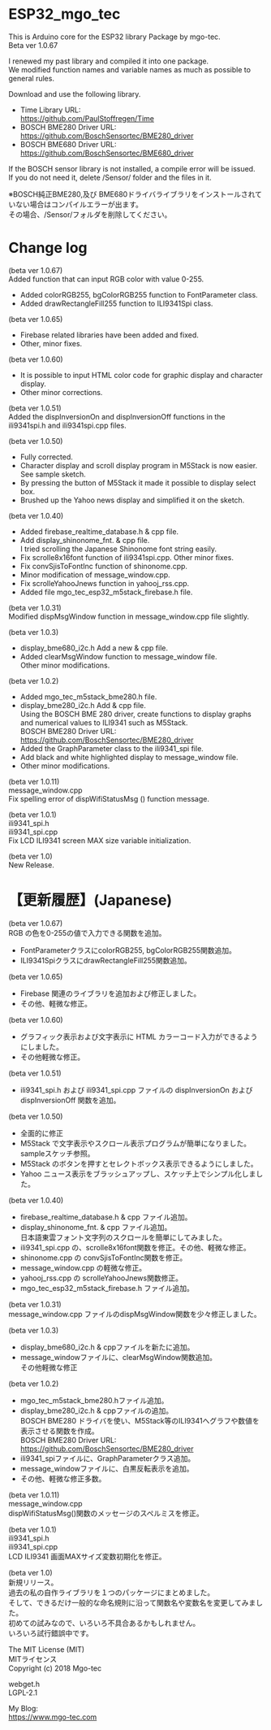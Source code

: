 # ESP32_mgo_tec
This is Arduino core for the ESP32 library Package by mgo-tec.  
Beta ver 1.0.67  
  
I renewed my past library and compiled it into one package.  
We modified function names and variable names as much as possible to general rules.   
  
Download and use the following library.  
- Time Library URL:  
https://github.com/PaulStoffregen/Time  
- BOSCH BME280 Driver URL:  
https://github.com/BoschSensortec/BME280_driver  
- BOSCH BME680 Driver URL:  
https://github.com/BoschSensortec/BME680_driver  
  
If the BOSCH sensor library is not installed, a compile error will be issued.  
If you do not need it, delete /Sensor/ folder and the files in it.  
  
※BOSCH純正BME280,及び BME680ドライバライブラリをインストールされていない場合はコンパイルエラーが出ます。  
その場合、/Sensor/フォルダを削除してください。  
  
# Change log
(beta ver 1.0.67)  
Added function that can input RGB color with value 0-255.  
- Added colorRGB255, bgColorRGB255 function to FontParameter class.  
- Added drawRectangleFill255 function to ILI9341Spi class.  
  
(beta ver 1.0.65)  
- Firebase related libraries have been added and fixed.  
- Other, minor fixes.  
  
(beta ver 1.0.60)  
- It is possible to input HTML color code for graphic display and character display.  
- Other minor corrections.  
  
(beta ver 1.0.51)  
Added the dispInversionOn and dispInversionOff functions in the ili9341spi.h and ili9341spi.cpp files.
  
(beta ver 1.0.50)  
- Fully corrected.  
- Character display and scroll display program in M5Stack is now easier.  
See sample sketch.  
- By pressing the button of M5Stack it made it possible to display select box.  
- Brushed up the Yahoo news display and simplified it on the sketch.  
  
(beta ver 1.0.40)  
- Added firebase_realtime_database.h & cpp file.  
- Add display_shinonome_fnt. & cpp file.  
I tried scrolling the Japanese Shinonome font string easily.  
- Fix scrolle8x16font function of ili9341spi.cpp. Other minor fixes.  
- Fix convSjisToFontInc function of shinonome.cpp.  
- Minor modification of message_window.cpp.  
- Fix scrolleYahooJnews function in yahooj_rss.cpp.  
- Added file mgo_tec_esp32_m5stack_firebase.h file.  
  
(beta ver 1.0.31)  
Modified dispMsgWindow function in message_window.cpp file slightly.  
  
(beta ver 1.0.3)  
- display_bme680_i2c.h Add a new & cpp file.  
- Added clearMsgWindow function to message_window file.  
Other minor modifications.  
  
(beta ver 1.0.2)  
- Added mgo_tec_m5stack_bme280.h file.  
- display_bme280_i2c.h Add & cpp file.  
Using the BOSCH BME 280 driver, create functions to display graphs and numerical values to ILI9341 such as M5Stack.  
BOSCH BME280 Driver URL:  
https://github.com/BoschSensortec/BME280_driver  
- Added the GraphParameter class to the ili9341_spi file.  
- Add black and white highlighted display to message_window file.  
- Other minor modifications.  
  
(beta ver 1.0.11)  
message_window.cpp  
Fix spelling error of dispWifiStatusMsg () function message.  
  
(beta ver 1.0.1)  
ili9341_spi.h  
ili9341_spi.cpp  
Fix LCD ILI9341 screen MAX size variable initialization.  
  
(beta ver 1.0)  
New Release.   
  
# 【更新履歴】(Japanese)
(beta ver 1.0.67)  
RGB の色を0-255の値で入力できる関数を追加。  
- FontParameterクラスにcolorRGB255, bgColorRGB255関数追加。  
- ILI9341SpiクラスにdrawRectangleFill255関数追加。  
  
(beta ver 1.0.65)  
- Firebase 関連のライブラリを追加および修正しました。  
- その他、軽微な修正。  
  
(beta ver 1.0.60)  
- グラフィック表示および文字表示に HTML カラーコード入力ができるようにしました。  
- その他軽微な修正。  
  
(beta ver 1.0.51)  
- ili9341_spi.h および ili9341_spi.cpp ファイルの dispInversionOn および dispInversionOff 関数を追加。  
  
(beta ver 1.0.50)  
- 全面的に修正  
- M5Stack で文字表示やスクロール表示プログラムが簡単になりました。  
sampleスケッチ参照。  
- M5Stack のボタンを押すとセレクトボックス表示できるようにしました。  
- Yahoo ニュース表示をブラッシュアップし、スケッチ上でシンプル化しました。  
  
(beta ver 1.0.40)  
- firebase_realtime_database.h & cpp ファイル追加。  
- display_shinonome_fnt. & cpp ファイル追加。  
日本語東雲フォント文字列のスクロールを簡単にしてみました。  
- ili9341_spi.cpp の、scrolle8x16font関数を修正。その他、軽微な修正。  
- shinonome.cpp の convSjisToFontInc関数を修正。  
- message_window.cpp の軽微な修正。  
- yahooj_rss.cpp の scrolleYahooJnews関数修正。  
- mgo_tec_esp32_m5stack_firebase.h ファイル追加。  
  
(beta ver 1.0.31)    
message_window.cpp ファイルのdispMsgWindow関数を少々修正しました。  
  
(beta ver 1.0.3)  
- display_bme680_i2c.h & cppファイルを新たに追加。  
- message_windowファイルに、clearMsgWindow関数追加。  
その他軽微な修正  
  
(beta ver 1.0.2)  
- mgo_tec_m5stack_bme280.hファイル追加。  
- display_bme280_i2c.h & cppファイルの追加。  
BOSCH BME280 ドライバを使い、M5Stack等のILI9341へグラフや数値を表示させる関数を作成。  
BOSCH BME280 Driver URL:  
https://github.com/BoschSensortec/BME280_driver  
- ili9341_spiファイルに、GraphParameterクラス追加。  
- message_windowファイルに、白黒反転表示を追加。  
- その他、軽微な修正多数。  
  
(beta ver 1.0.11)  
message_window.cpp  
dispWifiStatusMsg()関数のメッセージのスペルミスを修正。  
  
(beta ver 1.0.1)  
ili9341_spi.h  
ili9341_spi.cpp  
LCD ILI9341 画面MAXサイズ変数初期化を修正。  
  
(beta ver 1.0)  
新規リリース。  
過去の私の自作ライブラリを１つのパッケージにまとめました。  
そして、できるだけ一般的な命名規則に沿って関数名や変数名を変更してみました。  
初めての試みなので、いろいろ不具合あるかもしれません。  
いろいろ試行錯誤中です。  
  
The MIT License (MIT)  
MITライセンス  
Copyright (c) 2018 Mgo-tec  
  
webget.h  
LGPL-2.1  
  
My Blog:  
https://www.mgo-tec.com  